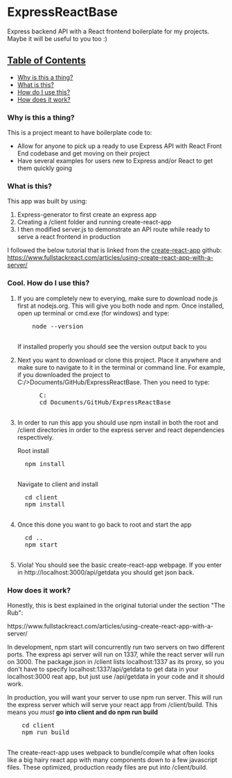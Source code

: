 # ExpressReactBase
Express backend API with a React frontend boilerplate for my projects. Maybe it will be useful to you too :)

<h2><u>Table of Contents</u></h2>
<ul>
  <li><a href="#why">Why is this a thing?</a></li>
  <li><a href="#what">What is this?</a></li>
  <li><a href="#how">How do I use this?</a></li>
  <li><a href="#work">How does it work?</a></li>
</ul>

<div id="why">
  <h3>Why is this a thing?</h3>
  This is a project meant to have boilerplate code to:<br>
  <ul>
    <li>Allow for anyone to pick up a ready to use Express API with React Front End codebase and get moving on their project</li>
    <li>Have several examples for users new to Express and/or React to get them quickly going</li>
  </ul>
</div>

<div id="what">
  <h3>What is this?</h3>
  This app was built by using: 
  <ol>
    <li>Express-generator to first create an express app</li>
    <li>Creating a /client folder and running create-react-app</li>
    <li>I then modified server.js to demonstrate an API route while ready to serve a react frontend in production</li>
  </ol>

  I followed the below tutorial that is linked from the <a href="https://github.com/facebookincubator/create-react-app">create-react-app</a> github:<br>
  https://www.fullstackreact.com/articles/using-create-react-app-with-a-server/

</div>

<div id="how">
  <h3>Cool. How do I use this?</h3>
<ol>
  <li>
    <p>
    If you are completely new to everying, make sure to download node.js first at nodejs.org. This will give you both node and npm. Once installed, open up terminal or cmd.exe (for windows) and type:
    </p>
    <pre>
    node --version
    </pre>
    <p>If installed properly you should see the version output back to you</p>
  </li>
  
  <li>
    <p>
      Next you want to download or clone this project. Place it anywhere and make sure to navigate to it in the terminal or command line. For example, if you downloaded the project to C:/>Documents/GitHub/ExpressReactBase. Then you need to type:
    </p>
    <pre>
      C:
      cd Documents/GitHub/ExpressReactBase
    </pre>
  </li>
  
  <li>
  <p>In order to run this app you should use npm install in both the root and /client directories in order to the express server and react dependencies respectively.</p>
  <p>Root install</p>
  <pre>
  npm install
  </pre>
  <p>Navigate to client and install</p>
  <pre>
  cd client
  npm install
  </pre>
  </li>

  <li>
  <p>Once this done you want to go back to root and start the app</p>
  <pre>
  cd ..
  npm start
  </pre>
  </li>

  <li>
  <p>
  Viola! You should see the basic create-react-app webpage.
  If you enter in http://localhost:3000/api/getdata you should get json back.
  </p>
  </li>
</ol>

    
</div>

<div id="work">
  <h3>How does it work?</h3>

  <p>Honestly, this is best explained in the original tutorial under the section "The Rub":</p>
  https://www.fullstackreact.com/articles/using-create-react-app-with-a-server/ <br>

  <p>In development, npm start will concurrently run two servers on two different ports. The express api server will run on 1337, while the react server will run on 3000. The package.json in /client lists localhost:1337 as its proxy, so you don't have to specify localhost:1337/api/getdata to get data in your localhost:3000 reat app, but just use /api/getdata in your code and it should work.</p>

  <p>In production, you will want your server to use npm run server. This will run the express server which will serve your react app from /client/build. This means you <i>must</i> <b>go into client and do npm run build</b></p>
  <pre>
    cd client
    npm run build
  </pre>
  <p>The create-react-app uses webpack to bundle/compile what often looks like a big hairy react app with many components down to a few javascript files. These optimized, production ready files are put into /client/build.</p>
</div>






